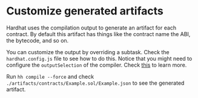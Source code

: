 # Customize generated artifacts

Hardhat uses the compilation output to generate an artifact for each contract. By default this artifact has things like the contract name the ABI, the bytecode, and so on.

You can customize the output by overriding a subtask. Check the `hardhat.config.js` file to see how to do this. Notice that you might need to configure the `outputSelection` of the compiler. Check [this](https://docs.soliditylang.org/en/v0.8.0/using-the-compiler.html#compiler-input-and-output-json-description) to learn more.

Run `hh compile --force` and check `./artifacts/contracts/Example.sol/Example.json` to see the generated artifact.
